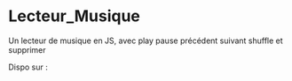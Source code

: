 # Lecteur_Musique
Un lecteur de musique en JS, avec play pause précédent suivant shuffle et supprimer

Dispo sur :

